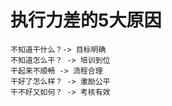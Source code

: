 
# 执行力差的5大原因
    不知道干什么？-> 目标明确
    不知道怎么干？ -> 培训到位
    干起来不顺畅 -> 流程合理
    干好了怎么样？ -> 激励公平
    干不好又如何？ -> 考核有效